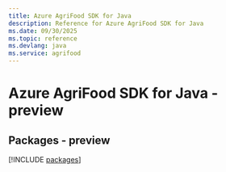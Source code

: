 ```yaml
---
title: Azure AgriFood SDK for Java
description: Reference for Azure AgriFood SDK for Java
ms.date: 09/30/2025
ms.topic: reference
ms.devlang: java
ms.service: agrifood
---
```

# Azure AgriFood SDK for Java - preview
## Packages - preview
[!INCLUDE [packages](agrifood-index.md)]